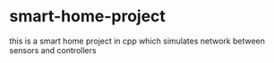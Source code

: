# smart-home-project
this is a smart home project in cpp which simulates network between sensors and controllers 
